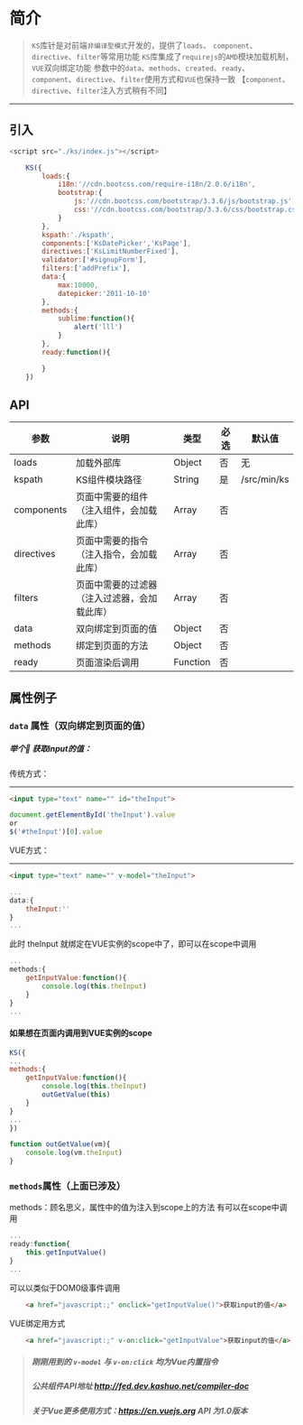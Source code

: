 # 简介

>`KS`库针是对前端`非编译型模式`开发的，提供了`loads`、 `component`、`directive`、`filter`等常用功能
>`KS`库集成了`requirejs`的`AMD`模块加载机制，`VUE`双向绑定功能
>参数中的`data`、`methods`、`created`、`ready`、`component`、`directive`、`filter`使用方式和`VUE`也保持一致
>【`component`、`directive`、`filter`注入方式稍有不同】

-------------

## 引入

```javascript
<script src="./ks/index.js"></script>
```
```javascript
    KS({
        loads:{
            i18n:'//cdn.bootcss.com/require-i18n/2.0.6/i18n',
            bootstrap:{
                js:'//cdn.bootcss.com/bootstrap/3.3.6/js/bootstrap.js',
                css:'//cdn.bootcss.com/bootstrap/3.3.6/css/bootstrap.css',
            }
        },
        kspath:'./kspath',
        components:['KsDatePicker','KsPage'],
        directives:['KsLimitNumberFixed'],
        validator:['#signupForm'],
        filters:['addPrefix'],
        data:{
            max:10000,
            datepicker:'2011-10-10'
        },
        methods:{
            sublime:function(){
                alert('lll')
            }
        },
        ready:function(){

        }
    })
```


## API
| 参数 | 说明 | 类型 | 必选 | 默认值 |
|------|-------|---------|-------|--------|
| loads | 加载外部库  | Object | 否|无 |
| kspath |  KS组件模块路径 | String | 是| /src/min/ks |
| components | 页面中需要的组件（注入组件，会加载此库）| Array | 否 | | 无 |
| directives | 页面中需要的指令（注入指令，会加载此库） | Array | 否 | | 无 |
| filters | 页面中需要的过滤器（注入过滤器，会加载此库） | Array | 否 | | 无 |
| data | 双向绑定到页面的值 | Object | 否 | | 无 |
| methods | 绑定到页面的方法 | Object | 否 | | 无 |
| ready | 页面渲染后调用 | Function | 否 | | 无 |

## 属性例子

### `data` 属性（双向绑定到页面的值）
##### 举个🌰 获取input的值：

传统方式：

-------------

```html
<input type="text" name="" id="theInput">
```
```javascript
document.getElementById('theInput').value
or
$('#theInput')[0].value
```

VUE方式：

-------------

```html
<input type="text" name="" v-model="theInput">
```
```javascript
...
data:{
    theInput:''
}
...
```
此时 theInput 就绑定在VUE实例的scope中了，即可以在scope中调用
```javascript
...
methods:{
    getInputValue:function(){
        console.log(this.theInput)
    }
}
...
```

#### 如果想在页面内调用到VUE实例的scope 
```javascript
KS({
...
methods:{
    getInputValue:function(){
        console.log(this.theInput)
        outGetValue(this)
    }
}
...
})

function outGetValue(vm){
    console.log(vm.theInput)
}
```
### `methods`属性（上面已涉及）

methods：顾名思义，属性中的值为注入到scope上的方法
有可以在scope中调用
```javascript
...
ready:function{
    this.getInputValue()
}
...
```
可以以类似于DOM0级事件调用
```html
    <a href="javascript:;" onclick="getInputValue()">获取input的值</a>
```
VUE绑定用方式
```html
    <a href="javascript:;" v-on:click="getInputValue">获取input的值</a>
```


>##### 刚刚用到的 `v-model` 与 `v-on:click` 均为Vue内置指令
>##### 公共组件API地址 <a href="http://fed.dev.kashuo.net/compiler-doc" target="_blank">http://fed.dev.kashuo.net/compiler-doc</a>
>##### 关于Vue更多使用方式：<a href="https://cn.vuejs.org" target="_blank">https://cn.vuejs.org</a> API 为1.0版本 



